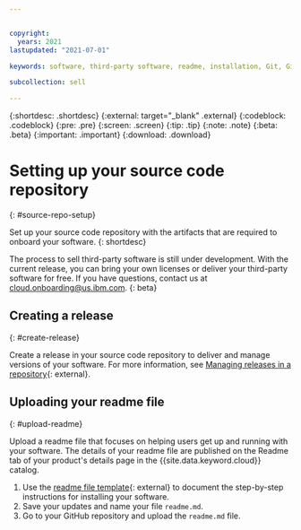 ```yaml
---


copyright:
  years: 2021
lastupdated: "2021-07-01"

keywords: software, third-party software, readme, installation, Git, GitHub, repo, repository

subcollection: sell

---
```


{:shortdesc: .shortdesc}
{:external: target="_blank" .external}
{:codeblock: .codeblock}
{:pre: .pre}
{:screen: .screen}
{:tip: .tip}
{:note: .note}
{:beta: .beta}
{:important: .important}
{:download: .download}

# Setting up your source code repository
{: #source-repo-setup}

Set up your source code repository with the artifacts that are required to onboard your software. 
{: shortdesc}

The process to sell third-party software is still under development. With the current release, you can bring your own licenses or deliver your third-party software for free. If you have questions, contact us at cloud.onboarding@us.ibm.com.
{: beta}

## Creating a release
{: #create-release}

Create a release in your source code repository to deliver and manage versions of your software. For more information, see [Managing releases in a repository](https://docs.github.com/en/github/administering-a-repository/managing-releases-in-a-repository){: external}. 

## Uploading your readme file
{: #upload-readme}

Upload a readme file that focuses on helping users get up and running with your software. The details of your readme file are published on the Readme tab of your product's details page in the {{site.data.keyword.cloud}} catalog.

1. Use the [readme file template](https://cloud.ibm.com/media/docs/downloads/software/sw-readme-tab-template.md){: external} to document the step-by-step instructions for installing your software. 
2. Save your updates and name your file `readme.md`. 
2. Go to your GitHub repository and upload the `readme.md` file. 



